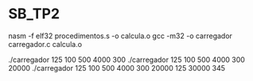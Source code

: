 # SB_TP2

nasm -f elf32 procedimentos.s -o calcula.o
gcc -m32 -o carregador carregador.c calcula.o

./carregador 125 100 500 4000 300
./carregador 125 100 500 4000 300 20000
./carregador 125 100 500 4000 300 20000 125 30000 345
